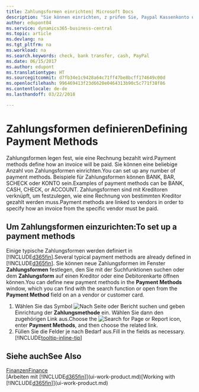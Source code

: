 ```yaml
---
title: Zahlungsformen einrichten| Microsoft Docs
description: "Sie können einrichten, z prüfen Sie, Paypal Kassenkonto oder Banküberweisung, um festzulegen, wie eine Rechnung bezahlt wird."
author: edupont04
ms.service: dynamics365-business-central
ms.topic: article
ms.devlang: na
ms.tgt_pltfrm: na
ms.workload: na
ms.search.keywords: check, bank transfer, cash, PayPal
ms.date: 06/15/2017
ms.author: edupont
ms.translationtype: HT
ms.sourcegitcommit: d7fb34e1c9428a64c71ff47be8bcff174649c00d
ms.openlocfilehash: 996469413f23d6620e0464313b90c5c771f38f86
ms.contentlocale: de-de
ms.lasthandoff: 03/22/2018

---
```

# <a name="defining-payment-methods"></a><span data-ttu-id="faa16-103">Zahlungsformen definieren</span><span class="sxs-lookup"><span data-stu-id="faa16-103">Defining Payment Methods</span></span>
<span data-ttu-id="faa16-104">Zahlungsformen legen fest, wie eine Rechnung bezahlt wird.</span><span class="sxs-lookup"><span data-stu-id="faa16-104">Payment methods define how an invoice will be paid.</span></span> <span data-ttu-id="faa16-105">Sie können eine beliebige Anzahl von Zahlungsformen einrichten.</span><span class="sxs-lookup"><span data-stu-id="faa16-105">You can set up any number of payment methods.</span></span> <span data-ttu-id="faa16-106">Beispiele für Zahlungsformen können BANK, BAR, SCHECK oder KONTO sein.</span><span class="sxs-lookup"><span data-stu-id="faa16-106">Examples of payment methods can be BANK, CASH, CHECK, or ACCOUNT.</span></span>
<span data-ttu-id="faa16-107">Zahlungsformen sind mit Kreditoren verknüpft, um festzulegen, wie eine Rechnung von bestimmten Kreditor gezahlt werden muss.</span><span class="sxs-lookup"><span data-stu-id="faa16-107">Payment methods are linked to vendors in order to specify how an invoice from the specific vendor must be paid.</span></span>

## <a name="to-set-up-a-payment-methods"></a><span data-ttu-id="faa16-108">Um Zahlungsformen einzurichten:</span><span class="sxs-lookup"><span data-stu-id="faa16-108">To set up a payment methods</span></span>
<span data-ttu-id="faa16-109">Einige typische Zahlungsformen werden definiert in [!INCLUDE[d365fin](includes/d365fin_md.md)].</span><span class="sxs-lookup"><span data-stu-id="faa16-109">Several typical payment methods are already defined in [!INCLUDE[d365fin](includes/d365fin_md.md)].</span></span> <span data-ttu-id="faa16-110">Sie können neue Zahlungsformen im Fenster **Zahlungsformen** festlegen, den Sie mit der Suchfunktionen suchen oder dem **Zahlungsform** auf einen Kreditor oder eine Debitorenkarte öffnen können.</span><span class="sxs-lookup"><span data-stu-id="faa16-110">You can define new payment methods in the **Payment Methods** window, which you can find with the search function or open from the **Payment Method** field on an a vendor or customer card.</span></span>
1. <span data-ttu-id="faa16-111">Wählen Sie das Symbol ![Nach Seite oder Bericht suchen](media/ui-search/search_small.png "Nach Seite oder Bericht suchen") und geben Einrichtung der **Zahlungsmethode** ein. Wählen Sie dann den zugehörigen Link aus.</span><span class="sxs-lookup"><span data-stu-id="faa16-111">Choose the ![Search for Page or Report](media/ui-search/search_small.png "Search for Page or Report icon") icon, enter **Payment Methods**, and then choose the related link.</span></span>
2. <span data-ttu-id="faa16-112">Füllen Sie die Felder je nach Bedarf aus.</span><span class="sxs-lookup"><span data-stu-id="faa16-112">Fill in the fields as necessary.</span></span> [!INCLUDE[tooltip-inline-tip](includes/tooltip-inline-tip_md.md)]

## <a name="see-also"></a><span data-ttu-id="faa16-113">Siehe auch</span><span class="sxs-lookup"><span data-stu-id="faa16-113">See Also</span></span>
[<span data-ttu-id="faa16-114">Finanzen</span><span class="sxs-lookup"><span data-stu-id="faa16-114">Finance</span></span>](finance.md)  
<span data-ttu-id="faa16-115">[Arbeiten mit [!INCLUDE[d365fin](includes/d365fin_md.md)]](ui-work-product.md)</span><span class="sxs-lookup"><span data-stu-id="faa16-115">[Working with [!INCLUDE[d365fin](includes/d365fin_md.md)]](ui-work-product.md)</span></span>  

